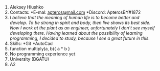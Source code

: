1. Aleksey Hlushko
2. Contacts:    *E-mal: apteros@mail.com 
*Discord: ApterosBY#1872
3. _I believe that the meaning of human life is to become better and develop. To be strong in spirit and body, then live shows its best side. Now I work at the plant as an engineer, unfortunately I don’t see myself developing there. Having learned about the possibility of learning programming, I decided to study, because I see a great future in this._
4. Skills: *Git
           *AutoCad
5. function multiply(a, b){
  a * b
}
6. No programming experience yet
7. University (BGATU)
8. А2
